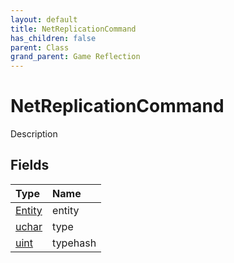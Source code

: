 ```yaml
---
layout: default
title: NetReplicationCommand
has_children: false
parent: Class
grand_parent: Game Reflection
---
```

# NetReplicationCommand
Description 

## Fields
| Type | Name |
|:-------------|:--------------|
| [Entity](/game-reflection/classes/entity.md) | entity |
| [uchar](/game-reflection/enums/uchar.md) | type |
| [uint](/game-reflection/components/uint.md) | typehash |

